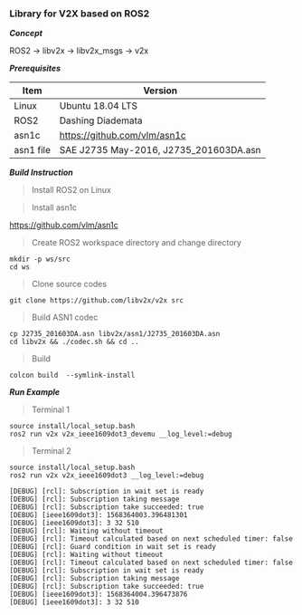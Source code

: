 ### Library for V2X based on ROS2

***Concept***

ROS2 -> libv2x -> libv2x_msgs -> v2x


***Prerequisites***

| Item      | Version                                |
| -         | -                                      |
| Linux     | Ubuntu 18.04 LTS                       |
| ROS2      | Dashing Diademata                      |
| asn1c     | https://github.com/vlm/asn1c           |
| asn1 file | SAE J2735 May-2016, J2735_201603DA.asn |                          |


***Build Instruction***

> Install ROS2 on Linux

> Install asn1c

https://github.com/vlm/asn1c

> Create ROS2 workspace directory and change directory
```
mkdir -p ws/src
cd ws
```

> Clone source codes
```
git clone https://github.com/libv2x/v2x src
```

> Build ASN1 codec
```
cp J2735_201603DA.asn libv2x/asn1/J2735_201603DA.asn
cd libv2x && ./codec.sh && cd ..
```

> Build
```
colcon build  --symlink-install
```

***Run Example***

> Terminal 1
```
source install/local_setup.bash
ros2 run v2x v2x_ieee1609dot3_devemu __log_level:=debug
```
> Terminal 2
```
source install/local_setup.bash
ros2 run v2x v2x_ieee1609dot3 __log_level:=debug
```
```
[DEBUG] [rcl]: Subscription in wait set is ready
[DEBUG] [rcl]: Subscription taking message
[DEBUG] [rcl]: Subscription take succeeded: true
[DEBUG] [ieee1609dot3]: 1568364003.396481301
[DEBUG] [ieee1609dot3]: 3 32 510
[DEBUG] [rcl]: Waiting without timeout
[DEBUG] [rcl]: Timeout calculated based on next scheduled timer: false
[DEBUG] [rcl]: Guard condition in wait set is ready
[DEBUG] [rcl]: Waiting without timeout
[DEBUG] [rcl]: Timeout calculated based on next scheduled timer: false
[DEBUG] [rcl]: Subscription in wait set is ready
[DEBUG] [rcl]: Subscription taking message
[DEBUG] [rcl]: Subscription take succeeded: true
[DEBUG] [ieee1609dot3]: 1568364004.396473876
[DEBUG] [ieee1609dot3]: 3 32 510
```
